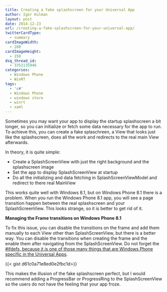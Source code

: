 ```yaml
---
title: Creating a fake splashscreen for your Universal App
author: Igor Kulman
layout: post
date: 2014-12-23
url: /creating-a-fake-splashscreen-for-your-universal-app/
twitterCardType:
  - summary
cardImageWidth:
  - 280
cardImageHeight:
  - 150
dsq_thread_id:
  - 3352135946
categories:
  - Windows Phone
  - WinRT
tags:
  - 'c#'
  - Windows Phone
  - windows store
  - winrt
  - xaml
---
```

Sometimes you may want your app to display the startup splashscreen a bit longer, so you can initialize or fetch some data necessary for the app to run. To achieve this, you can create a fake splaschreen, a View that looks just like the splashscreen, does all the work and redirects to the real main View afterwards. 

In theory, it is quite simple:

  * Create a SplashScreenView with just the right background and the splashscreen image
  * Set the app to display SplashScreenView at startup
  * Do all the initializing and data fetching in SplashScreenViewModel and redirect to there real MainView

This works quite well with Windows 8.1, but on Windows Phone 8.1 there is a problem. When you run the Windows Phone 8.1 app, you will see a page transition happen between the real splashscreen and your SplashScreenView. This looks strange, so it is better to get rid of it. 

<!--more-->

**Managing the Frame transitions on Windows Phone 8.1**

To fix this issue, you can disable the transitions on the frame and add them manually to each View other than SplashScreenView, but there is a better way. You can disable the transitions when creating the frame and the enable them after navigating from the SplashScreenView. Do not forget the [#ifdefs, because it is one of those many things that are Windows Phone specific in the Universal Apps][1].

{{< gist d61c0a71e8ed0e2fbc1d>}}

This makes the illusion of the fake splashscreen perfect, but I would recommend adding a ProgressBar or ProgressRing to the SplashScreenView so the users do not have the feeling that your app froze.

 [1]: http://blog.kulman.sk/why-universal-apps-as-not-as-universal-as-you-may-think/ "Why Universal Apps as not as universal as you may think"